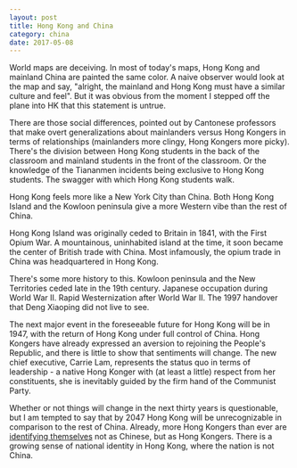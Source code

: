 ```yaml
---
layout: post
title: Hong Kong and China
category: china 
date: 2017-05-08
---
```


World maps are deceiving. In most of today's maps, Hong Kong and mainland China are painted the same color. A naive observer would look at the map and say, "alright, the mainland and Hong Kong must have a similar culture and feel". But it was obvious from the moment I stepped off the plane into HK that this statement is untrue.

There are those social differences, pointed out by Cantonese professors that make overt generalizations about mainlanders versus Hong Kongers in terms of relationships (mainlanders more clingy, Hong Kongers more picky). There's the division between Hong Kong students in the back of the classroom and mainland students in the front of the classroom. Or the knowledge of the Tiananmen incidents being exclusive to Hong Kong students. The swagger with which Hong Kong students walk.

Hong Kong feels more like a New York City than China. Both Hong Kong Island and the Kowloon peninsula give a more Western vibe than the rest of China.

Hong Kong Island was originally ceded to Britain in 1841, with the First Opium War. A mountainous, uninhabited island at the time, it soon became the center of British trade with China. Most infamously, the opium trade in China was headquartered in Hong Kong.

There's some more history to this. Kowloon peninsula and the New Territories ceded late in the 19th century. Japanese occupation during World War II. Rapid Westernization after World War II. The 1997 handover that Deng Xiaoping did not live to see. 

The next major event in the foreseeable future for Hong Kong will be in 1947, with the return of Hong Kong under full control of China. Hong Kongers have already expressed an aversion to rejoining the People's Republic, and there is little to show that sentiments will change. The new chief executive, Carrie Lam, represents the status quo in terms of leadership - a native Hong Konger with (at least a little) respect from her constituents, she is inevitably guided by the firm hand of the Communist Party.

Whether or not things will change in the next thirty years is questionable, but I am tempted to say that by 2047 Hong Kong will be unrecognizable in comparison to the rest of China. Already, more Hong Kongers than ever are [identifying themselves](http://www.scmp.com/news/hong-kong/politics/article/1983656/hongkongers-sense-chinese-national-pride-and-opinion-beijing) not as Chinese, but as Hong Kongers. There is a growing sense of national identity in Hong Kong, where the nation is not China.
